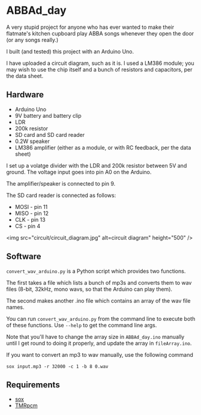 # ABBAd_day

A very stupid project for anyone who has ever wanted 
to make their flatmate's kitchen cupboard play ABBA 
songs whenever they open the door (or any songs really.)

I built (and tested) this project with an Arduino Uno. 

I have uploaded a circuit diagram, such as it is. I used a LM386 module;
you may wish to use the chip itself and a bunch of resistors and capacitors, 
per the data sheet.

## Hardware
* Arduino Uno
* 9V battery and battery clip
* LDR
* 200k resistor
* SD card and SD card reader
* 0.2W speaker
* LM386 amplifier (either as a module, or with RC feedback, per the data sheet)

I set up a volatge divider with the LDR and 200k resistor between 5V and ground.
The voltage input goes into pin A0 on the Arduino.

The amplifier/speaker is connected to pin 9.

The SD card reader is connected as follows:
* MOSI - pin 11 
* MISO - pin 12 
* CLK  - pin 13
* CS   - pin 4 

<img src="circuit/circuit_diagram.jpg" alt=circuit diagram" height="500" />

## Software
`convert_wav_arduino.py` is a Python script which provides 
two functions. 

The first takes a file which lists a bunch of mp3s 
and converts them to wav files (8-bit, 32kHz, mono wavs, so that
the Arduino can play them).

The second makes another .ino file which contains an array of 
the wav file names.

You can run `convert_wav_arduino.py` from the command line to
execute both of these functions. Use `--help` to get the command
line args.

Note that you'll have to change the array size in `ABBAd_day.ino`
manually until I get round to doing it properly, and update the array
in `fileArray.ino`.

If you want to convert an mp3 to wav manually, use the following command
```
sox input.mp3 -r 32000 -c 1 -b 8 0.wav
```


## Requirements
* [sox](http://sox.sourceforge.net/)
* [TMRpcm](https://github.com/TMRh20/TMRpcm)
